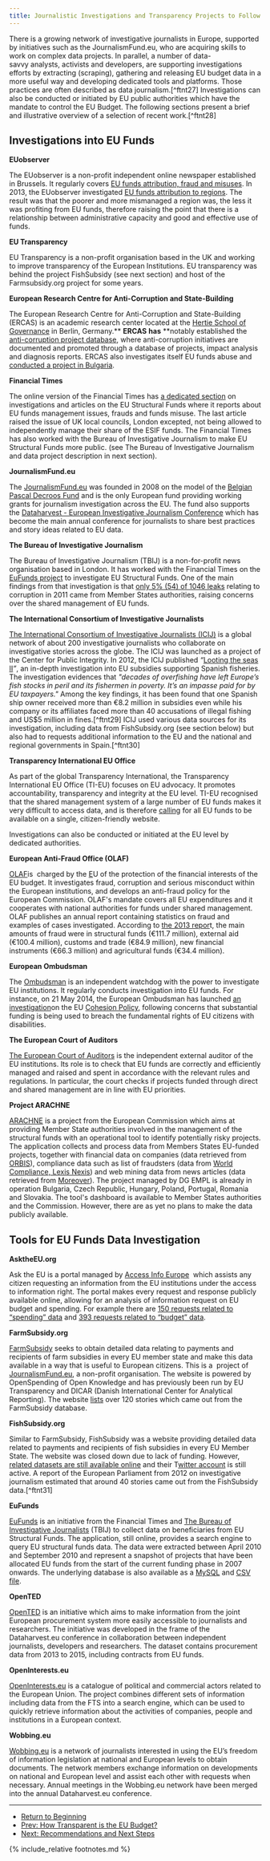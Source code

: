 ```yaml
---
title: Journalistic Investigations and Transparency Projects to Follow the Money
---
```


There is a growing network of investigative journalists in Europe, supported by initiatives such as the JournalismFund.eu, who are acquiring skills to work on complex data projects. In parallel, a number of data-savvy analysts, activists and developers, are supporting investigations efforts by extracting (scraping), gathering and releasing EU budget data in a more useful way and developing dedicated tools and platforms. Those practices are often described as data journalism.[^ftnt27] Investigations can also be conducted or initiated by EU public authorities which have the mandate to control the EU Budget. The following sections present a brief and illustrative overview of a selection of recent work.[^ftnt28]

Investigations into EU Funds
----------------------------

**EUobserver**

The EUobserver is a non-profit independent online newspaper established in Brussels. It regularly covers [EU funds attribution, fraud and misuses](https://euobserver.com/search?q=EU+funds). In 2013, the EUobserver investigated [EU funds attribution to regions](https://euobserver.com/regions/119867). The result was that the poorer and more mismanaged a region was, the less it was profiting from EU funds, therefore raising the point that there is a relationship between administrative capacity and good and effective use of funds.

**EU Transparency**

EU Transparency is a non-profit organisation based in the UK and working to improve transparency of the European Institutions. EU transparency was behind the project FishSubsidy (see next section) and host of the Farmsubsidy.org project for some years.

**European Research Centre for Anti-Corruption and State-Building**

The European Research Centre for Anti-Corruption and State-Building (ERCAS) is an academic research center located at the [Hertie School of Governance](http://www.hertie-school.org/) in Berlin, Germany.** **ERCAS** **has** **notably established the [anti-corruption project database](http://www.againstcorruption.eu/?post_type=projects), where anti-corruption initiatives are documented and promoted through a database of projects, impact analysis and diagnosis reports. ERCAS also investigates itself EU funds abuse and [conducted a project in Bulgaria](http://www.againstcorruption.eu/projects/effective-investigation-of-european-union-funds-abuse-in-bulgaria/).

**Financial Times**

The online version of the Financial Times has [a dedicated section](http://www.ft.com/intl/topics/themes/EU_Structural_Funds) on investigations and articles on the EU Structural Funds where it reports about EU funds management issues, frauds and funds misuse. The last article raised the issue of UK local councils, London excepted, not being allowed to independently manage their share of the ESIF funds. The Financial Times has also worked with the Bureau of Investigative Journalism to make EU Structural Funds more public. (see The Bureau of Investigative Journalism and data project description in next section).

**JournalismFund.eu**

The [JournalismFund.eu](http://journalismfund.eu/) was founded in 2008 on the model of the [Belgian Pascal Decroos Fund](http://www.fondspascaldecroos.org/en) and is the only European fund providing working grants for journalism investigation across the EU. The fund also supports the [Dataharvest - European Investigative Journalism Conference](http://www.journalismfund.eu/dataharvest-conferences) which has become the main annual conference for journalists to share best practices and story ideas related to EU data. 

**The Bureau of Investigative Journalism**

The Bureau of Investigative Journalism (TBIJ) is a non-for-profit news organisation based in London. It has worked with the Financial Times on the [EuFunds project](https://www.thebureauinvestigates.com/category/projects/eu-structural-funds/) to investigate EU Structural Funds. One of the main findings from that investigation is that [only 5% (54) of 1046 leaks](https://www.thebureauinvestigates.com/2012/07/07/eu-member-states-fail-to-report-corruption-but-bureau-investigation-hits-home/) relating to corruption in 2011 came from Member States authorities, raising concerns over the shared management of EU funds.

**The International Consortium of Investigative Journalists**

[The International Consortium of Investigative Journalists (ICIJ)](http://www.icij.org/) is a global network of about 200 investigative journalists who collaborate on investigative stories across the globe. The ICIJ was launched as a project of the Center for Public Integrity. In 2012, the ICIJ published *“*[Looting the seas II](http://www.icij.org/projects/looting-seas-ii)*”*, an in-depth investigation into EU subsidies supporting Spanish fisheries. The investigation evidences that *"decades of overfishing have left Europe’s fish stocks in peril and its fishermen in poverty. It’s an impasse paid for by EU taxpayers."* Among the key findings, it has been found that one Spanish ship owner received more than €8.2 million in subsidies even while his company or its affiliates faced more than 40 accusations of illegal fishing and US\$5 million in fines.[^ftnt29] ICIJ used various data sources for its investigation, including data from FishSubsidy.org (see section below) but also had to requests additional information to the EU and the national and regional governments in Spain.[^ftnt30]

**Transparency International EU Office**

As part of the global Transparency International, the Transparency International EU Office (TI-EU) focuses on EU advocacy. It promotes accountability, transparency and integrity at the EU level. TI-EU recognised that the shared management system of a large number of EU funds makes it very difficult to access data, and is therefore [calling](http://www.transparencyinternational.eu/focus_areas/eu-budget/) for all EU funds to be available on a single, citizen-friendly website.

Investigations can also be conducted or initiated at the EU level by dedicated authorities.

**European Anti-Fraud Office (OLAF)**

[OLAF](http://ec.europa.eu/anti_fraud/index_en.htm)is  charged by the [E](http://en.wikipedia.org/wiki/European_Union)U of the protection of the financial interests of the EU budget. It investigates fraud, corruption and serious misconduct within the European institutions, and develops an anti-fraud policy for the European Commission. OLAF's mandate covers all EU expenditures and it cooperates with national authorities for funds under shared management. OLAF publishes an annual report containing statistics on fraud and examples of cases investigated. According to [the 2013 repor](http://ec.europa.eu/anti_fraud/about-us/reports/olaf-report/index_en.htm)t, the main amounts of fraud were in structural funds (€111.7 million), external aid (€100.4 million), customs and trade (€84.9 million), new financial instruments (€66.3 million) and agricultural funds (€34.4 million).

**European Ombudsman**

The [Ombudsman](http://www.ombudsman.europa.eu/atyourservice/whocanhelpyou.faces#/page/4) is an independent watchdog with the power to investigate EU institutions. It regularly conducts investigation into EU funds. For instance, on 21 May 2014, the European Ombudsman has launched [an investigation](http://www.ombudsman.europa.eu/en/press/release.faces/en/54420/html.bookmark)on the EU [Cohesion Policy](http://ec.europa.eu/regional_policy/what/future/index_en.cfm), following concerns that substantial funding is being used to breach the fundamental rights of EU citizens with disabilities.

**The European Court of Auditors**

[The European Court of Auditors](http://www.eca.europa.eu/) is the independent external auditor of the EU institutions. Its role is to check that EU funds are correctly and efficiently managed and raised and spent in accordance with the relevant rules and regulations. In particular, the court checks if projects funded through direct and shared management are in line with EU priorities.

**Project ARACHNE** 

[ARACHNE](http://admin.interact-eu.net/downloads/7857/Presentation_) is a project from the European Commission which aims at providing Member State authorities involved in the management of the structural funds with an operational tool to identify potentially risky projects. The application collects and process data from Members States EU-funded projects, together with financial data on companies (data retrieved from [ORBIS](http://www.bvdinfo.com/en-gb/our-products/company-information/international-products/orbis?gclid=CPq2-d_am8UCFeoSwwodZVcACg)), compliance data such as list of fraudsters (data from [World Compliance, Lexis Nexis](http://www.lexisnexis.com/risk/intl/en/)) and web mining data from news articles (data retrieved from [Moreover](http://www.moreover.com/)). The project managed by DG EMPL is already in operation Bulgaria, Czech Republic, Hungary, Poland, Portugal, Romania and Slovakia. The tool's dashboard is available to Member States authorities and the Commission. However, there are as yet no plans to make the data publicly available.

Tools for EU Funds Data Investigation
-------------------------------------

**AsktheEU.org**

Ask the EU is a portal managed by [Access Info Europe](http://www.access-info.org/)  which assists any citizen requesting an information from the EU institutions under the access to information right. The portal makes every request and response publicly available online, allowing for an analysis of information request on EU budget and spending. For example there are [150 requests related to “spending](http://www.asktheeu.org/en/search/spending/all?commit=Search&utf8=%E2%9C%93)[” data](http://www.asktheeu.org/en/search/spending/all?commit=Search&utf8=%E2%9C%93) and [393 requests related to “budget](http://www.asktheeu.org/en/search/budget/all?commit=Search&utf8=%E2%9C%93)[” data](http://www.asktheeu.org/en/search/budget/all?commit=Search&utf8=%E2%9C%93).

**FarmSubsidy.org** 

[FarmSubsidy](http://farmsubsidy.openspending.org/) seeks to obtain detailed data relating to payments and recipients of farm subsidies in every EU member state and make this data available in a way that is useful to European citizens. This is a  project of [JournalismFund.eu](http://journalismfund.eu/), a non-profit organisation. The website is powered by OpenSpending of Open Knowledge and has previously been run by EU Transparency and DICAR (Danish International Center for Analytical Reporting). The website [lists](http://farmsubsidy.openspending.org/news/media/) over 120 stories which came out from the FarmSubsidy database.

**FishSubsidy.org**

Similar to FarmSubsidy, FishSubsidy was a website providing detailed data related to payments and recipients of fish subsidies in every EU Member State. The website was closed down due to lack of funding. However, [related datasets are still available online](https://docs.google.com/spreadsheets/d/1NZ9tc_JN8psXXOhCHmdzsVqhvGWsE7igDf004gHgfgQ/edit?hl=en_US#gid=4) and their T[witter account](https://twitter.com/fishsubsidy) is still active. A report of the European Parliament from 2012 on investigative journalism estimated that around 40 stories came out from the FishSubsidy data.[^ftnt31] 

**EuFunds**

[EuFunds](http://eufunds.ftdata.co.uk/) is an initiative from the Financial Times and [The Bureau of Investigative Journalists](http://www.thebureauinvestigates.com/) (TBIJ) to collect data on beneficiaries from EU Structural Funds. The application, still online, provides a search engine to query EU structural funds data. The data were extracted between April 2010 and September 2010 and represent a snapshot of projects that have been allocated EU funds from the start of the current funding phase in 2007 onwards. The underlying database is also available as a [MySQL](http://dl.dropbox.com/u/39827429/EU_Structural_Funds/sql/euFunds.sql) and [CSV file](http://dl.dropbox.com/u/39827429/EU_Structural_Funds/csv/euFunds.csv).

**OpenTED**

[OpenTED](http://ted.openspending.org/) is an initiative which aims to make information from the joint European procurement system more easily accessible to journalists and researchers. The initiative was developed in the frame of the Dataharvest.eu conference in collaboration between independent journalists, developers and researchers. The dataset contains procurement data from 2013 to 2015, including contracts from EU funds.

**OpenInterests.eu**

[OpenInterests.eu](http://openinterests.eu/) is a catalogue of political and commercial actors related to the European Union. The project combines different sets of information including data from the FTS into a search engine, which can be used to quickly retrieve information about the activities of companies, people and institutions in a European context.

**Wobbing.eu**

[Wobbing.eu](http://www.google.com/url?q=http%3A%2F%2Fwobbing.eu%2F&sa=D&sntz=1&usg=AFQjCNHVQsTSB9R-DYHnv2lPmOoxuKJPgw) is a network of journalists interested in using the EU’s freedom of information legislation at national and European levels to obtain documents. The network members exchange information on developments on national and European level and assist each other with requests when necessary. Annual meetings in the Wobbing.eu network have been merged into the annual Dataharvest.eu conference.

* * * * *

- [Return to Beginning](../)
- [Prev: How Transparent is the EU Budget?](../transparency/)
- [Next: Recommendations and Next Steps](../recommendations/)

{% include_relative footnotes.md %}
